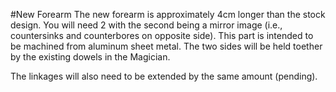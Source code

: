 #New Forearm 
The new forearm is approximately 4cm longer than the stock design.  You will need 2 with the second being a mirror image (i.e., countersinks and counterbores on opposite side). This part is intended to be machined from aluminum sheet metal. The two sides will be held toether by the existing dowels in the Magician.

The linkages will also need to be extended by the same amount (pending).
